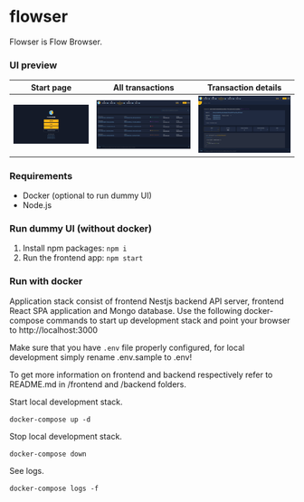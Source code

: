# flowser
Flowser is Flow Browser.

### UI preview

| Start page | All transactions  | Transaction details |
|---|---|---|
| <img alt="Start page" src="./images/start-page.png" width="300" /> | <img alt="Start page" src="./images/transactions.png" width="300" /> | <img alt="Start page" src="./images/transaction-details.png" width="300" /> |

### Requirements
- Docker (optional to run dummy UI)
- Node.js

### Run dummy UI (without docker)

1. Install npm packages: `npm i`
2. Run the frontend app: `npm start`

### Run with docker

Application stack consist of frontend Nestjs backend API server, frontend React SPA application and Mongo database.
Use the following docker-compose commands to start up development stack and point your browser to http://localhost:3000

Make sure that you have ```.env``` file properly configured, for local development simply rename .env.sample to .env!

To get more information on frontend and backend respectively refer to README.md in /frontend and /backend folders.



Start local development stack. 
```
docker-compose up -d
```

Stop local development stack.
```
docker-compose down
```

See logs.
```
docker-compose logs -f
```
